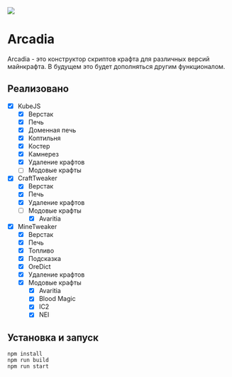 ![](./public/assets/logo_full.png)

# Arcadia
Arcadia - это конструктор скриптов крафта для различных версий майнкрафта. В будущем это будет дополняться другим функционалом.

## Реализовано
- [x] KubeJS
    - [x] Верстак
    - [x] Печь
    - [x] Доменная печь
    - [x] Коптильня
    - [x] Костер
    - [x] Камнерез
    - [x] Удаление крафтов
    - [ ] Модовые крафты
- [x] CraftTweaker
    - [x] Верстак
    - [x] Печь
    - [x] Удаление крафтов
    - [ ] Модовые крафты
        - [x] Avaritia
- [x] MineTweaker
    - [x] Верстак
    - [x] Печь
    - [x] Топливо
    - [x] Подсказка
    - [x] OreDict
    - [x] Удаление крафтов
    - [x] Модовые крафты
        - [x] Avaritia
        - [x] Blood Magic
        - [x] IC2
        - [x] NEI

## Установка и запуск
```shell
npm install
npm run build
npm run start
```